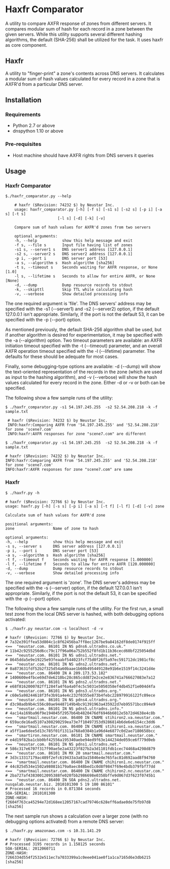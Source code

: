 # Haxfr Comparator

A utility to compare AXFR response of zones from different servers. It compares modular sum of hash for each record in a zone between the given servers. While this utility supports several different hashing algorithms, the default (SHA-256) shall be utilized for the task. It uses haxfr as core component.

## Haxfr

A utility to "finger-print" a zone's contents across DNS servers. It calculates a modular sum of hash values calculated for every record in a zone that is AXFR'd from a particular DNS server.

## Installation

### Requirements
* Python 2.7 or above
* dnspython 1.10 or above

### Pre-requisites
* Host machine should have AXFR rights from DNS servers it queries

## Usage

### Haxfr Comparator

`$./haxfr_comparator.py --help`
        
        # haxfr ($Revision: 74232 $) by Neustar Inc.
        usage: haxfr_comparator.py [-h] [-f s] [-s1 s] [-s2 s] [-p i] [-a s] [-t s]
                           [-l s] [-d] [-k] [-v]

        Compare sum of hash values for AXFR'd zones from two servers

        optional arguments:
        -h, --help           show this help message and exit
        -f s, --file s       Input file having list of zones
        -s1 s, --server1 s   DNS server1 address [127.0.0.1]
        -s2 s, --server2 s   DNS server2 address [127.0.0.1]
        -p i, --port i       DNS server port [53]
        -a s, --algorithm s  Hash algorithm [sha256]
        -t s, --timeout s    Seconds waiting for AXFR response, or None [1.0]
        -l s, --lifetime s   Seconds to allow for entire AXFR, or None [None]
        -d, --dump           Dump resource records to stdout
        -k, --skipttl        Skip TTL while calculating hash
        -v, --verbose        Show detailed processing info

The one required argument is 'file'.  The DNS servers' address may be specified with the -s1 (--server1) and -s2 (--server2) option, if the default 127.0.0.1 isn't appropriate.  Similarly, if the port is not the default 53, it can be specified with the -p (--port) option.

As mentioned previously, the default SHA-256 algorithm shall be used, but if another algorithm is desired for experimentation, it may be specified with the -a (--algorithm) option.  Two timeout parameters are available: an AXFR initiation timeout specified with the -t (--timeout) parameter, and an overall AXFR operation timeout specified with the -l (--lifetime) parameter.  The defaults for these should be adequate for most cases.

Finally, some debugging-type options are available: -d (--dump) will show the text-oriented representation of the records in the zone (which are used as input to the hashing algorithm), and -v (--verbose) will show the hash values calculated for every record in the zone.  Either -d or -v or both can be specified.

The following show a few sample runs of the utility:

  `$ ./haxfr_comparator.py -s1 54.197.245.255  -s2 52.54.208.218 -k -f sample.txt`
        
     # haxfr ($Revision: 74232 $) by Neustar Inc.
     INFO:haxfr:Comparing AXFR from '54.197.245.255' and '52.54.208.218' for zone 'scene7.com'
     INFO:haxfr:AXFR responses for zone "scene7.com" are different

  `$ ./haxfr_comparator.py -s1 54.197.245.255  -s2 52.54.208.218 -k -f sample.txt`
        
    # haxfr ($Revision: 74232 $) by Neustar Inc.
    INFO:haxfr:Comparing AXFR from '54.197.245.255' and '52.54.208.218' for zone 'scene7.com'
    INFO:haxfr:AXFR responses for zone "scene7.com" are same

### Haxfr

`$ ./haxfr.py -h`
         
    # haxfr ($Revision: 72766 $) by Neustar Inc.
    usage: haxfr.py [-h] [-s s] [-p i] [-a s] [-t f] [-l f] [-d] [-v] zone

    Calculate sum of hash values for AXFR'd zone

    positional arguments:
    zone                 Name of zone to hash

    optional arguments:
    -h, --help           show this help message and exit
    -s s, --server s     DNS server address [127.0.0.1]
    -p i, --port i       DNS server port [53]
    -a s, --algorithm s  Hash algorithm [sha256]
    -t f, --timeout f    Seconds waiting for AXFR response [1.000000]
    -l f, --lifetime f   Seconds to allow for entire AXFR [120.000000]
    -d, --dump           Dump resource records to stdout
    -v, --verbose        Show detailed processing info
    
The one required argument is 'zone'.  The DNS server's address may be specified with the -s (--server) option, if the default 127.0.0.1 isn't appropriate.  Similarly, if the port is not the default 53, it can be specified with the -p (--port) option.

The following show a few sample runs of the utility.  For the first run, a
small test zone from the local DNS server is hashed, with both debugging
options activated:

`$ ./haxfr.py neustar.com -s localhost -d -v`
      
    # haxfr ($Revision: 72766 $) by Neustar Inc.
    # 7a32e391ffea53d804c1c8f62456ba7ff8ec1267be9a84162df8de0174f915ff  <==  "neustar.com. 86101 IN NS pdns6.ultradns.co.uk."
    # 11b42c9255256d6cc79c17f96a06a752b552f8fd1b11b36cecd60bf225054dbd  <==  "neustar.com. 86101 IN NS udns1.ultradns.net."
    # 8645dda5e9e19225e93feaabf544023fcf75d0f26f5a97ec591712dc1981cf8c  <==  "neustar.com. 86101 IN NS udns2.ultradns.net."
    # 0a873631fdf52b2f325d54a60baae1b60b495449128e91b6e1519f14c3241d4e  <==  "neustar.com. 86400 IN A 209.173.53.182"
    # 1400600e4fbce69d7de6210bc28c865cdd872e2ce2e836741a766627083e7a12  <==  "neustar.com. 86101 IN NS pdns2.ultradns.net."
    # e68f8162000782ff1284fa4f6a4a0f4c5c5031e5050358ef4db452f1e004d4fa  <==  "neustar.com. 86101 IN NS pdns3.ultradns.org."
    # c60e5a98244618f3fe3b91a4e4c232f0355e873b4febc228979916122fc09ece  <==  "neustar.com. 86101 IN NS pdns4.ultradns.org."
    # d3c98adb9b4c556c80ae94487149b4bc91391963a435922d7eb95571bcc094e9  <==  "neustar.com. 86101 IN NS pdns5.ultradns.info."
    # 4ac14a169ba96f9e194045f2957b64b4820476df6946b6012e5b72d4638e4c8b  <==  "smartmail.neustar.com. 86400 IN CNAME stihiron2.va.neustar.com."
    # 659acde16ad5107a308290259ea73e7f10497353d9286814b6de6e6154cc3dd6  <==  "smartmail.neustar.com. 86400 IN CNAME stihiron1.va.neustar.com."
    # a5ff1ae6dee5d13c785f01f1311a768a0384b1a96d4e6877c0d2ae7180658bcc  <==  "smartiron.neustar.com. 86101 IN CNAME smartmail.neustar.com."
    # e4d19f82ba1cbb0bf42556a195340aebe94ed9f63e144234de059ce6f779d0eb  <==  "neustar.com. 86101 IN NS pdns1.ultradns.net."
    # 586c317e6707f317f90ae5e2a43223f827b2a3d1101fdb1cec74468a4298d879  <==  "neustar.com. 86101 IN MX 20 smartmail.neustar.com."
    # 3d3c13317179ac489f2efc619433a3a83a15846e4e765fac81d692aad8f94760  <==  "smartmail.neustar.com. 86400 IN CNAME chihiron1.nc.neustar.com."
    # 44c825d534e1502a98081b179a0aec848bed1c0d8f9847f69e4bdb379fbf77dd  <==  "smartmail.neustar.com. 86400 IN CNAME chihiron2.nc.neustar.com."
    # 2ba727af43830012095388fe020fbb2986698e0358bffe9d067d3f623f0745b1  <==  "neustar.com. 86400 IN SOA pdns2.ultradns.net. nusqalab.neustar.biz. 2010101300 5 19 100 86101"
    # Processed 16 records in 0.071384 seconds
    SOA-SERIAL: 2010101300
    ZONE-HASH: f2604f763ca45294e72d168ee12057167cad79746c628eff6adae0de75fb97d8 [sha256]

The next sample run shows a calculation over a larger zone (with no debugging
options activated) from a remote DNS server:

`$ ./haxfr.py amazonaws.com -s 10.31.141.29`
  
    # haxfr ($Revision: 72766 $) by Neustar Inc.
    # Processed 3195 records in 1.158125 seconds
    SOA-SERIAL: 2012060711
    ZONE-HASH: 7266334d554f2532e511ec7a7033399a1c0eee041ae0f1a1ca7165d6e3db6215 [sha256]
